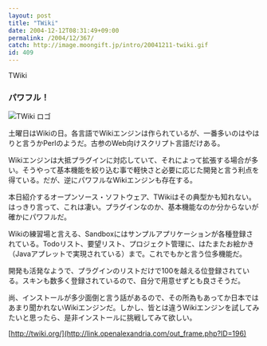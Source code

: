 ```yaml
---
layout: post
title: "TWiki"
date: 2004-12-12T08:31:49+09:00
permalink: /2004/12/367/
catch: http://image.moongift.jp/intro/20041211-twiki.gif
id: 409
---
```

TWiki  
<!--more-->

### パワフル！
  

![TWiki ロゴ](http://image.moongift.jp/intro/20041211-twiki.gif "TWiki ロゴ")

  

土曜日はWikiの日。各言語でWikiエンジンは作られているが、一番多いのはやはりと言うかPerlのようだ。古参のWeb向けスクリプト言語だけある。

  

Wikiエンジンは大抵プラグインに対応していて、それによって拡張する場合が多い。そうやって基本機能を絞り込む事で軽快さと必要に応じた開発と言う利点を得ている。だが、逆にパワフルなWikiエンジンも存在する。

  

本日紹介するオープンソース・ソフトウェア、TWikiはその典型かも知れない。はっきり言って、これは凄い。プラグインなのか、基本機能なのか分からないが確かにパワフルだ。

  

Wikiの練習場と言える、Sandboxにはサンプルアプリケーションが各種登録されている。Todoリスト、要望リスト、プロジェクト管理に、はたまたお絵かき（Javaアプレットで実現されている）まで。これでもかと言う位多機能だ。

  

開発も活発なようで、プラグインのリストだけで100を越える位登録されている。スキンも数多く登録されているので、自分で用意せずとも良さそうだ。

  

尚、インストールが多少面倒と言う話があるので、その所為もあってか日本ではあまり聞かれないWikiエンジンだ。しかし、皆とは違うWikiエンジンを試してみたいと思ったら、是非インストールに挑戦してみて欲しい。

  

[http://twiki.org/](http://link.openalexandria.com/out_frame.php?ID=196)

